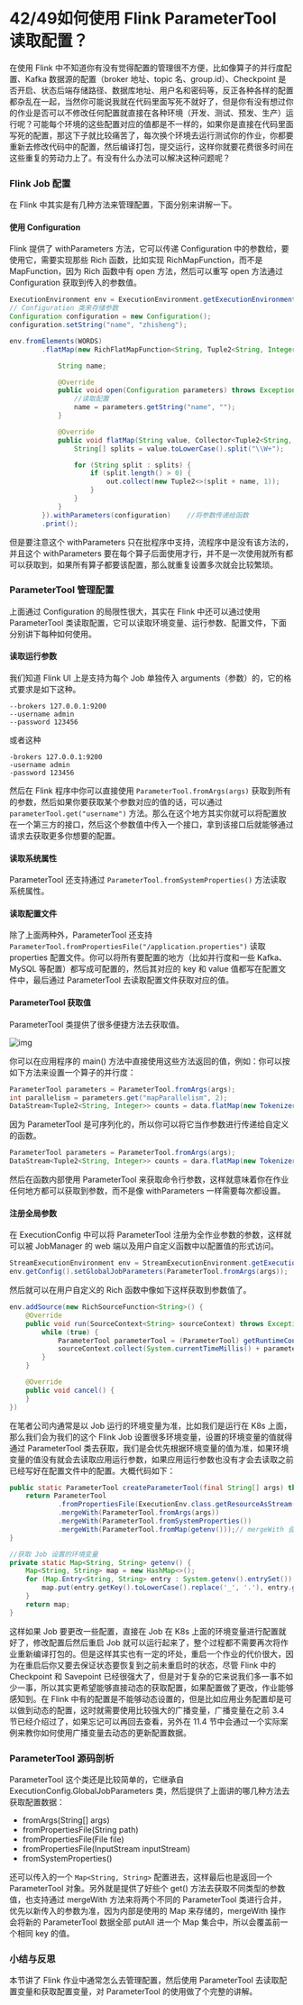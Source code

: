 # 42/49如何使用 Flink ParameterTool 读取配置？

在使用 Flink 中不知道你有没有觉得配置的管理很不方便，比如像算子的并行度配置、Kafka 数据源的配置（broker 地址、topic 名、group.id）、Checkpoint 是否开启、状态后端存储路径、数据库地址、用户名和密码等，反正各种各样的配置都杂乱在一起，当然你可能说我就在代码里面写死不就好了，但是你有没有想过你的作业是否可以不修改任何配置就直接在各种环境（开发、测试、预发、生产）运行呢？可能每个环境的这些配置对应的值都是不一样的，如果你是直接在代码里面写死的配置，那这下子就比较痛苦了，每次换个环境去运行测试你的作业，你都要重新去修改代码中的配置，然后编译打包，提交运行，这样你就要花费很多时间在这些重复的劳动力上了。有没有什么办法可以解决这种问题呢？

### Flink Job 配置

在 Flink 中其实是有几种方法来管理配置，下面分别来讲解一下。

#### 使用 Configuration

Flink 提供了 withParameters 方法，它可以传递 Configuration 中的参数给，要使用它，需要实现那些 Rich 函数，比如实现 RichMapFunction，而不是 MapFunction，因为 Rich 函数中有 open 方法，然后可以重写 open 方法通过 Configuration 获取到传入的参数值。

```java
ExecutionEnvironment env = ExecutionEnvironment.getExecutionEnvironment();
// Configuration 类来存储参数
Configuration configuration = new Configuration();
configuration.setString("name", "zhisheng");

env.fromElements(WORDS)
        .flatMap(new RichFlatMapFunction<String, Tuple2<String, Integer>>() {

            String name;

            @Override
            public void open(Configuration parameters) throws Exception {
                //读取配置
                name = parameters.getString("name", "");
            }

            @Override
            public void flatMap(String value, Collector<Tuple2<String, Integer>> out) throws Exception {
                String[] splits = value.toLowerCase().split("\\W+");

                for (String split : splits) {
                    if (split.length() > 0) {
                        out.collect(new Tuple2<>(split + name, 1));
                    }
                }
            }
        }).withParameters(configuration)    //将参数传递给函数
        .print();
```

但是要注意这个 withParameters 只在批程序中支持，流程序中是没有该方法的，并且这个 withParameters 要在每个算子后面使用才行，并不是一次使用就所有都可以获取到，如果所有算子都要该配置，那么就重复设置多次就会比较繁琐。

### ParameterTool 管理配置

上面通过 Configuration 的局限性很大，其实在 Flink 中还可以通过使用 ParameterTool 类读取配置，它可以读取环境变量、运行参数、配置文件，下面分别讲下每种如何使用。

#### 读取运行参数

我们知道 Flink UI 上是支持为每个 Job 单独传入 arguments（参数）的，它的格式要求是如下这种。

```
--brokers 127.0.0.1:9200
--username admin
--password 123456
```

或者这种

```
-brokers 127.0.0.1:9200
-username admin
-password 123456
```

然后在 Flink 程序中你可以直接使用 `ParameterTool.fromArgs(args)` 获取到所有的参数，然后如果你要获取某个参数对应的值的话，可以通过 `parameterTool.get("username")` 方法。那么在这个地方其实你就可以将配置放在一个第三方的接口，然后这个参数值中传入一个接口，拿到该接口后就能够通过请求去获取更多你想要的配置。

#### 读取系统属性

ParameterTool 还支持通过 `ParameterTool.fromSystemProperties()` 方法读取系统属性。

#### 读取配置文件

除了上面两种外，ParameterTool 还支持 `ParameterTool.fromPropertiesFile("/application.properties")` 读取 properties 配置文件。你可以将所有要配置的地方（比如并行度和一些 Kafka、MySQL 等配置）都写成可配置的，然后其对应的 key 和 value 值都写在配置文件中，最后通过 ParameterTool 去读取配置文件获取对应的值。

#### ParameterTool 获取值

ParameterTool 类提供了很多便捷方法去获取值。

![img](http://zhisheng-blog.oss-cn-hangzhou.aliyuncs.com/img/2019-10-09-134119.png)

你可以在应用程序的 main() 方法中直接使用这些方法返回的值，例如：你可以按如下方法来设置一个算子的并行度：

```java
ParameterTool parameters = ParameterTool.fromArgs(args);
int parallelism = parameters.get("mapParallelism", 2);
DataStream<Tuple2<String, Integer>> counts = data.flatMap(new Tokenizer()).setParallelism(parallelism);
```

因为 ParameterTool 是可序列化的，所以你可以将它当作参数进行传递给自定义的函数。

```java
ParameterTool parameters = ParameterTool.fromArgs(args);
DataStream<Tuple2<String, Integer>> counts = dara.flatMap(new Tokenizer(parameters));
```

然后在函数内部使用 ParameterTool 来获取命令行参数，这样就意味着你在作业任何地方都可以获取到参数，而不是像 withParameters 一样需要每次都设置。

#### 注册全局参数

在 ExecutionConfig 中可以将 ParameterTool 注册为全作业参数的参数，这样就可以被 JobManager 的 web 端以及用户自定义函数中以配置值的形式访问。

```java
StreamExecutionEnvironment env = StreamExecutionEnvironment.getExecutionEnvironment();
env.getConfig().setGlobalJobParameters(ParameterTool.fromArgs(args));
```

然后就可以在用户自定义的 Rich 函数中像如下这样获取到参数值了。

```java
env.addSource(new RichSourceFunction<String>() {
    @Override
    public void run(SourceContext<String> sourceContext) throws Exception {
        while (true) {
            ParameterTool parameterTool = (ParameterTool) getRuntimeContext().getExecutionConfig().getGlobalJobParameters();
            sourceContext.collect(System.currentTimeMillis() + parameterTool.get("os.name") + parameterTool.get("user.home"));
        }
    }

    @Override
    public void cancel() {
    }
})
```

在笔者公司内通常是以 Job 运行的环境变量为准，比如我们是运行在 K8s 上面，那么我们会为我们的这个 Flink Job 设置很多环境变量，设置的环境变量的值就得通过 ParameterTool 类去获取，我们是会优先根据环境变量的值为准，如果环境变量的值没有就会去读取应用运行参数，如果应用运行参数也没有才会去读取之前已经写好在配置文件中的配置。大概代码如下：

```java
public static ParameterTool createParameterTool(final String[] args) throws Exception {
    return ParameterTool
            .fromPropertiesFile(ExecutionEnv.class.getResourceAsStream("/application.properties"))
            .mergeWith(ParameterTool.fromArgs(args))
            .mergeWith(ParameterTool.fromSystemProperties())
            .mergeWith(ParameterTool.fromMap(getenv()));// mergeWith 会使用最新的配置
}

//获取 Job 设置的环境变量
private static Map<String, String> getenv() {
    Map<String, String> map = new HashMap<>();
    for (Map.Entry<String, String> entry : System.getenv().entrySet()) {
        map.put(entry.getKey().toLowerCase().replace('_', '.'), entry.getValue());
    }
    return map;
}
```

这样如果 Job 要更改一些配置，直接在 Job 在 K8s 上面的环境变量进行配置就好了，修改配置后然后重启 Job 就可以运行起来了，整个过程都不需要再次将作业重新编译打包的。但是这样其实也有一定的坏处，重启一个作业的代价很大，因为在重启后你又要去保证状态要恢复到之前未重启时的状态，尽管 Flink 中的 Checkpoint 和 Savepoint 已经很强大了，但是对于复杂的它来说我们多一事不如少一事，所以其实更希望能够直接动态的获取配置，如果配置做了更改，作业能够感知到。在 Flink 中有的配置是不能够动态设置的，但是比如应用业务配置却是可以做到动态的配置，这时就需要使用比较强大的广播变量，广播变量在之前 3.4 节已经介绍过了，如果忘记可以再回去查看，另外在 11.4 节中会通过一个实际案例来教你如何使用广播变量去动态的更新配置数据。

### ParameterTool 源码剖析

ParameterTool 这个类还是比较简单的，它继承自 ExecutionConfig.GlobalJobParameters 类，然后提供了上面讲的哪几种方法去获取配置数据：

- fromArgs(String[] args)
- fromPropertiesFile(String path)
- fromPropertiesFile(File file)
- fromPropertiesFile(InputStream inputStream)
- fromSystemProperties()

还可以传入的一个 `Map<String, String>` 配置进去，这样最后也是返回一个 ParameterTool 对象。另外就是提供了好些个 get() 方法去获取不同类型的参数值，也支持通过 mergeWith 方法来将两个不同的 ParameterTool 类进行合并，优先以新传入的参数为准，因为内部是使用的 Map 来存储的，mergeWith 操作会将新的 ParameterTool 数据全部 putAll 进一个 Map 集合中，所以会覆盖前一个相同 key 的值。

### 小结与反思

本节讲了 Flink 作业中通常怎么去管理配置，然后使用 ParameterTool 去读取配置变量和获取配置变量，对 ParameterTool 的使用做了个完整的讲解。